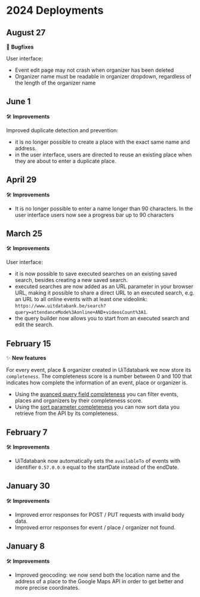 # 2024 Deployments

## August 27 

🐛 **Bugfixes**

User interface:
* Event edit page may not crash when organizer has been deleted
* Organizer name must be readable in organizer dropdown, regardless of the length of the organizer name

## June 1

🛠 **Improvements**

Improved duplicate detection and prevention: 
* it is no longer possible to create a place with the exact same name and address.
* in the user interface, users are directed to reuse an existing place when they are about to enter a duplicate place.

## April 29

🛠 **Improvements**
* It is no longer possible to enter a name longer than 90 characters. In the user interface users now see a progress bar up to 90 characters

## March 25

🛠 **Improvements**

User interface: 
* it is now possible to save executed searches on an existing saved search, besides creating a new saved search.
* executed searches are now added as an URL parameter in your browser URL, making it possible to share a direct URL to an executed search, e.g. an URL to all online events with at least one videolink: `https://www.uitdatabank.be/search?query=attendanceMode%3Aonline+AND+videosCount%3A1`.
* the query builder now allows you to start from an executed search and edit the search.

## February 15

✨ **New features**

For every event, place & organizer created in UiTdatabank we now store its `completeness`. The completeness score is a number between 0 and 100 that indicates how complete the information of an event, place or organizer is.
* Using the [avanced query field completeness](https://docs.publiq.be/docs/uitdatabank/search-api%2Fadvanced-queries#completeness) you can filter events, places and organizers by their completeness score.
* Using the [sort parameter completeness](https://docs.publiq.be/docs/uitdatabank/search-api%2Fsorting#completeness) you can now sort data you retrieve from the API by its completeness.

## February 7

🛠 **Improvements**

* UiTdatabank now automatically sets the `availableTo` of events with identifier `0.57.0.0.0` equal to the startDate instead of the endDate.

## January 30

🛠 **Improvements**

* Improved error responses for POST / PUT requests with invalid body data.
* Improved error responses for event / place / organizer not found.

## January 8

🛠 **Improvements**

* Improved geocoding: we now send both the location name and the address of a place to the Google Maps API in order to get better and more precise coordinates.
